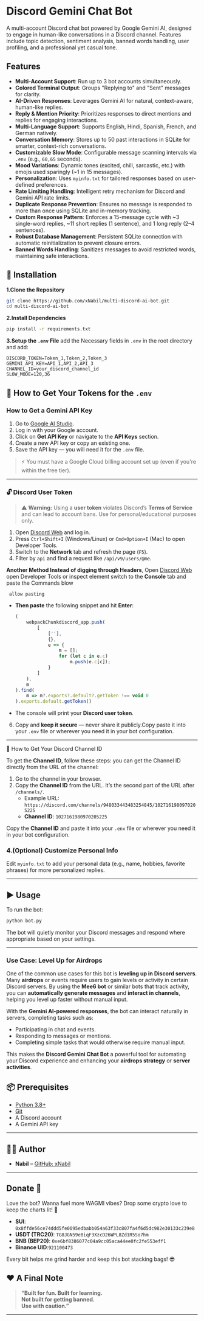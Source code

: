 

# Discord Gemini Chat Bot

A multi-account Discord chat bot powered by Google Gemini AI, designed to engage in human-like conversations in a Discord channel. Features include topic detection, sentiment analysis, banned words handling, user profiling, and a professional yet casual tone.

## Features
- **Multi-Account Support**: Run up to 3 bot accounts simultaneously.
- **Colored Terminal Output**: Groups "Replying to" and "Sent" messages for clarity.
- **AI-Driven Responses**: Leverages Gemini AI for natural, context-aware, human-like replies.
- **Reply & Mention Priority**: Prioritizes responses to direct mentions and replies for engaging interactions.
- **Multi-Language Support**: Supports English, Hindi, Spanish, French, and German natively.
- **Conversation Memory**: Stores up to 50 past interactions in SQLite for smarter, context-rich conversations.
- **Customizable Slow Mode**: Configurable message scanning intervals via `.env` (e.g., `60,65` seconds).
- **Mood Variations**: Dynamic tones (excited, chill, sarcastic, etc.) with emojis used sparingly (~1 in 15 messages).
- **Personalization**: Uses `myinfo.txt` for tailored responses based on user-defined preferences.
- **Rate Limiting Handling**: Intelligent retry mechanism for Discord and Gemini API rate limits.
- **Duplicate Response Prevention**: Ensures no message is responded to more than once using SQLite and in-memory tracking.
- **Custom Response Pattern**: Enforces a 15-message cycle with ~3 single-word replies, ~11 short replies (1 sentence), and 1 long reply (2–4 sentences).
- **Robust Database Management**: Persistent SQLite connection with automatic reinitialization to prevent closure errors.
- **Banned Words Handling**: Sanitizes messages to avoid restricted words, maintaining safe interactions.


## 🧰 Installation

**1.Clone the Repository**
   ```bash
   git clone https://github.com/xNabil/multi-discord-ai-bot.git
   cd multi-discord-ai-bot
   ```

**2.Install Dependencies**
   ```bash
   pip install -r requirements.txt
   ```

**3.Setup the `.env` File**
   add the Necessary fields in `.env` in the root directory and add:
   ```env
DISCORD_TOKEN=Token_1,Token_2,Token_3
GEMINI_API_KEY=API_1,API_2,API_3
CHANNEL_ID=your_discord_channel_id 
SLOW_MODE=120,36
   ```
## 🔑 How to Get Your Tokens for the `.env`

### How to Get a Gemini API Key
1. Go to [Google AI Studio](https://aistudio.google.com/).
2. Log in with your Google account.
3. Click on **Get API Key** or navigate to the **API Keys** section.
4. Create a new API key or copy an existing one.
5. Save the API key — you will need it for the `.env` file.

> ⚡ You must have a Google Cloud billing account set up (even if you're within the free tier).

---

### 🔓 Discord User Token
> ⚠️ **Warning:** Using a **user token** violates Discord’s **Terms of Service** and can lead to account bans. Use for personal/educational purposes only.

1. Open [Discord Web](https://discord.com/channels/@me) and log in.  
2. Press `Ctrl+Shift+I` (Windows/Linux) or `Cmd+Option+I` (Mac) to open Developer Tools.  
3. Switch to the **Network** tab and refresh the page (`F5`).  
4. Filter by `api` and find a request like `/api/v9/users/@me`.  

**Another Method Instead of digging through Headers**,
 Open [Discord Web](https://discord.com/channels/@me)
 open Developer Tools or inspect element 
 switch to the **Console** tab and paste the Commands blow 
 
     
     allow pasting
      
   - **Then paste** the following snippet and hit **Enter**:
     ```js
     (
         webpackChunkdiscord_app.push(
             [
                 [''],
                 {},
                 e => {
                     m = [];
                     for (let c in e.c)
                         m.push(e.c[c]);
                 }
             ]
         ),
         m
     ).find(
         m => m?.exports?.default?.getToken !== void 0
     ).exports.default.getToken()
     ```  
   - The console will print your **Discord user token**.  
6. Copy and **keep it secure** — never share it publicly.Copy paste it into your `.env` file or wherever you need it in your bot configuration.

---
 🔑 How to Get Your Discord Channel ID

To get the **Channel ID**, follow these steps:
you can get the Channel ID directly from the URL of the channel:

1. Go to the channel in your browser.
2. Copy the **Channel ID** from the URL. It’s the second part of the URL after `/channels/`.
   - Example URL: `https://discord.com/channels/948033443483254845/1027161980970205225`
   - **Channel ID**: `1027161980970205225`

Copy the **Channel ID** and paste it into your `.env` file or wherever you need it in your bot configuration.


### **4.(Optional) Customize Personal Info**
   Edit `myinfo.txt` to add your personal data (e.g., name, hobbies, favorite phrases) for more personalized replies.

---

## ▶️ Usage

To run the bot:
```bash
python bot.py
```

The bot will quietly monitor your Discord messages and respond where appropriate based on your settings.

---


### Use Case: Level Up for Airdrops
One of the common use cases for this bot is **leveling up in Discord servers**. Many **airdrops** or events require users to gain levels or activity in certain Discord servers. By using the **Mee6 bot** or similar bots that track activity, you can **automatically generate messages** and **interact in channels**, helping you level up faster without manual input.

With the **Gemini AI-powered responses**, the bot can interact naturally in servers, completing tasks such as:
- Participating in chat and events.
- Responding to messages or mentions.
- Completing simple tasks that would otherwise require manual input.

This makes the **Discord Gemini Chat Bot** a powerful tool for automating your Discord experience and enhancing your **airdrops strategy** or **server activities**.


## 📦 Prerequisites
- [Python 3.8+](https://www.python.org/downloads/)
- [Git](https://git-scm.com/downloads)
- A Discord account
- A Gemini API key

---
## 👨‍💻 Author

- **Nabil** – [GitHub: xNabil](https://github.com/xNabil)

---

## Donate 💸
Love the bot? Wanna fuel more WAGMI vibes? Drop some crypto love to keep the charts lit! 🙌
- **SUI**: `0x8ffde56ce74ddd5fe0095edbabb054a63f33c807fa4f6d5dc982e30133c239e8`
- **USDT (TRC20)**: `TG8JGN59e8iqF3XzcD26WPL8Zd1R5So7hm`
- **BNB (BEP20)**: `0xe6bf8386077c04a9cc05aca44ee0fc2fe553eff1`
- **Binance UID**:`921100473`

Every bit helps me grind harder and keep this bot stacking bags! 😎

## ❤️ A Final Note

> **“Built for fun. Built for learning.  
> Not built for getting banned.  
> Use with caution.”**

---
